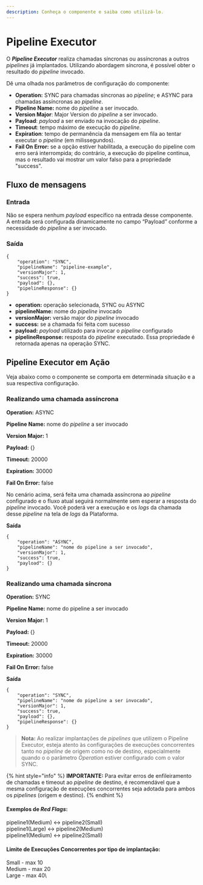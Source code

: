 ```yaml
---
description: Conheça o componente e saiba como utilizá-lo.
---
```


# Pipeline Executor

O _**Pipeline Executor**_ realiza chamadas síncronas ou assíncronas a outros _pipelines_ já implantados. Utilizando abordagem síncrona, é possível obter o resultado do _pipeline_ invocado.

Dê uma olhada nos parâmetros de configuração do componente:

* **Operation:** SYNC para chamadas síncronas ao _pipeline_; e ASYNC para chamadas assíncronas ao _pipeline_.
* **Pipeline Name:** nome do _pipeline_ a ser invocado.
* **Version Major**: Major Version do _pipeline_ a ser invocado.
* **Payload**: _payload_ a ser enviado na invocação do _pipeline_.
* **Timeout**: tempo máximo de execução do _pipeline_.
* **Expiration**: tempo de permanência da mensagem em fila ao tentar executar o _pipeline_ (em milissegundos).
* **Fail On Error:** se a opção estiver habilitada, a execução do pipeline com erro será interrompida; do contrário, a execução do pipeline continua, mas o resultado vai mostrar um valor falso para a propriedade "success".

## Fluxo de mensagens <a href="#fluxo-de-mensagens" id="fluxo-de-mensagens"></a>

### Entrada <a href="#entrada" id="entrada"></a>

Não se espera nenhum _payload_ específico na entrada desse componente. A entrada será configurada dinamicamente no campo “Payload” conforme a necessidade do _pipeline_ a ser invocado.

### Saída <a href="#sada" id="sada"></a>

```
{
    "operation": "SYNC",
    "pipelineName": "pipeline-example",
    "versionMajor": 1,
    "success": true,
    "payload": {},
    "pipelineResponse": {}
}
```

* **operation:** operação selecionada, SYNC ou ASYNC
* **pipelineName:** nome do _pipeline_ invocado
* **versionMajor:** versão major do _pipeline_ invocado
* **success:** se a chamada foi feita com sucesso
* **payload:** _payload_ utilizado para invocar o _pipeline_ configurado
* **pipelineResponse:** resposta do _pipeline_ executado. Essa propriedade é retornada apenas na operação SYNC.

## Pipeline Executor em Ação <a href="#pipeline-executor-em-ao" id="pipeline-executor-em-ao"></a>

Veja abaixo como o componente se comporta em determinada situação e a sua respectiva configuração.

### **Realizando uma chamada assíncrona**

**Operation:** ASYNC

**Pipeline Name:** nome do _pipeline_ a ser invocado

**Version Major:** 1

**Payload:** {}

**Timeout:** 20000

**Expiration:** 30000

**Fail On Error:** false

No cenário acima, será feita uma chamada assíncrona ao _pipeline_ configurado e o fluxo atual seguirá normalmente sem esperar a resposta do _pipeline_ invocado. Você poderá ver a execução e os _logs_ da chamada desse _pipeline_ na tela de _logs_ da Plataforma.

**Saída**

```
{
    "operation": "ASYNC",
    "pipelineName": "nome do pipeline a ser invocado",
    "versionMajor": 1,
    "success": true,
    "payload": {}
}
```

### **Realizando uma chamada síncrona**

**Operation:** SYNC

**Pipeline Name:** nome do pipeline a ser invocado

**Version Major:** 1

**Payload:** {}

**Timeout:** 20000

**Expiration:** 30000

**Fail On Error:** false

**Saída**

```
{
    "operation": "SYNC",
    "pipelineName": "nome do pipeline a ser invocado",
    "versionMajor": 1,
    "success": true,
    "payload": {},
    "pipelineResponse": {}
}
```

> **Nota:** Ao realizar implantações de _pipelines_ que utilizem o Pipeline Executor, esteja atento às configurações de execuções concorrentes tanto no _pipeline_ de origem como no de destino, especialmente quando o  o parâmetro _Operation_ estiver configurado com o valor SYNC.

{% hint style="info" %}
**IMPORTANTE:** Para evitar erros de enfileiramento de chamadas e timeout ao _pipeline_ de destino, é recomendável que a mesma configuração de execuções concorrentes seja adotada para ambos os _pipelines_ (origem e destino).
{% endhint %}

#### **Exemplos de **_**Red Flags**_**:**

pipeline1(Medium) <-> pipeline2(Small)\
pipeline1(Large) <-> pipeline2(Medium)\
pipeline1(Medium) <-> pipeline2(Small)

#### **Limite de Execuções Concorrentes por tipo de implantação:**

Small - max 10\
Medium - max 20\
Large - max 40\


